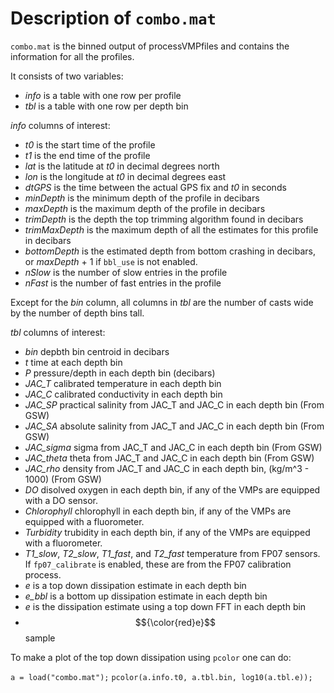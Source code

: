 # Description of `combo.mat`

`combo.mat` is the binned output of processVMPfiles and contains the information
for all the profiles.

It consists of two variables:
- *info* is a table with one row per profile
- *tbl* is a table with one row per depth bin

*info* columns of interest:
- *t0* is the start time of the profile
- *t1* is the end time of the profile
- *lat* is the latitude at *t0* in decimal degrees north
- *lon* is the longitude at *t0* in decimal degrees east
- *dtGPS* is the time between the actual GPS fix and *t0* in seconds
- *minDepth* is the minimum depth of the profile in decibars
- *maxDepth* is the maximum depth of the profile in decibars
- *trimDepth* is the depth the top trimming algorithm found in decibars
- *trimMaxDepth* is the maximum depth of all the estimates for this profile in decibars
- *bottomDepth* is the estimated depth from bottom crashing in decibars, or *maxDepth* + 1 if `bbl_use` is not enabled.
- *nSlow* is the number of slow entries in the profile
- *nFast* is the number of fast entries in the profile

Except for the *bin* column, all columns in *tbl* are the number of casts wide by the number of depth bins tall.

*tbl* columns of interest:
- *bin* depbth bin centroid in decibars
- *t* time at each depth bin
- *P* pressure/depth in each depth bin (decibars)
- *JAC_T* calibrated temperature in each depth bin
- *JAC_C* calibrated conductivity in each depth bin
- *JAC_SP* practical salinity from JAC_T and JAC_C in each depth bin (From GSW)
- *JAC_SA* absolute salinity from JAC_T and JAC_C in each depth bin (From GSW)
- *JAC_sigma* sigma from JAC_T and JAC_C in each depth bin (From GSW)
- *JAC_theta* theta from JAC_T and JAC_C in each depth bin (From GSW)
- *JAC_rho* density from JAC_T and JAC_C in each depth bin, (kg/m^3 - 1000) (From GSW)
- *DO* disolved oxygen in each depth bin, if any of the VMPs are equipped with a DO sensor.
- *Chlorophyll* chlorophyll in each depth bin, if any of the VMPs are equipped with a fluorometer.
- *Turbidity* trubidity in each depth bin, if any of the VMPs are equipped with a fluorometer.
- *T1_slow*, *T2_slow*, *T1_fast*, and *T2_fast* temperature from FP07 sensors. If `fp07_calibrate` is enabled, these are from the FP07 calibration process.
- *e* is a top down dissipation estimate in each depth bin
- *e_bbl* is a bottom up dissipation estimate in each depth bin
- *e* is the dissipation estimate using a top down FFT in each depth bin
- $${\color{red}e}$$ sample

To make a plot of the top down dissipation using `pcolor` one can do:

`a = load("combo.mat");`
`pcolor(a.info.t0, a.tbl.bin, log10(a.tbl.e));`
